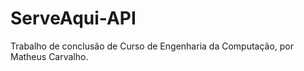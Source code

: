 # ServeAqui-API
  Trabalho de conclusão de Curso de Engenharia da Computação, por Matheus Carvalho.
